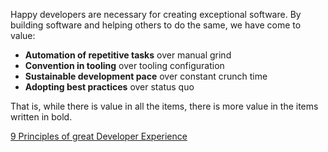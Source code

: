 Happy developers are necessary for creating exceptional software.
By building software and helping others to do the same, we have come to value:

- **Automation of repetitive tasks** over manual grind
- **Convention in tooling** over tooling configuration
- **Sustainable development pace** over constant crunch time
- **Adopting best practices** over status quo

That is, while there is value in all the items, there is more value in the items written in bold.

[9 Principles of great Developer Experience](/principles)
